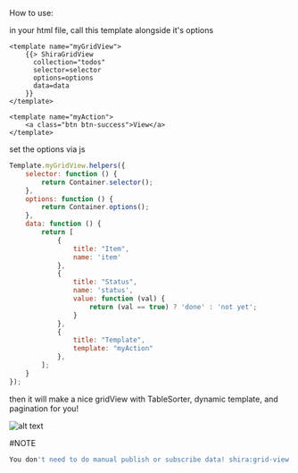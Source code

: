 How to use:

in your html file, call this template alongside it's options

```
<template name="myGridView">
    {{> ShiraGridView 
      collection="todos"
      selector=selector
      options=options
      data=data
    }}
</template>

<template name="myAction">
    <a class="btn btn-success">View</a>
</template>
```

set the options via js
```javascript
Template.myGridView.helpers({
    selector: function () {
        return Container.selector();
    },
    options: function () {
        return Container.options();
    },
    data: function () {
        return [
            {
                title: "Item",
                name: 'item'
            },
            {
                title: "Status",
                name: 'status',
                value: function (val) {
                    return (val == true) ? 'done' : 'not yet';
                }
            },
            {
                title: "Template",
                template: "myAction"
            },
        ];
    }
});

```

then it will make a nice gridView with TableSorter, dynamic template, and pagination for you!


![alt text](http://content.screencast.com/users/Radiegtya/folders/Jing/media/c0e42349-709d-4802-ba71-96e02a5531b3/00000398.png)


#NOTE
```javascript
You don't need to do manual publish or subscribe data! shira:grid-view will do the magic for you!
```

